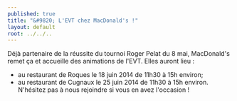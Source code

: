 ```yaml
---
published: true
title: "&#9820; L'EVT chez MacDonald's !"
layout: default
root: ../../..
---
```


Déjà partenaire de la réussite du tournoi Roger Pelat du 8 mai, MacDonald's remet ça et accueille des animations de l'EVT. Elles auront lieu :
- au restaurant de Roques le 18 juin 2014 de 11h30 à 15h environ;
- au restaurant de Cugnaux le 25 juin 2014 de 11h30 à 15h environ.
N'hésitez pas à nous rejoindre si vous en avez l'occasion !